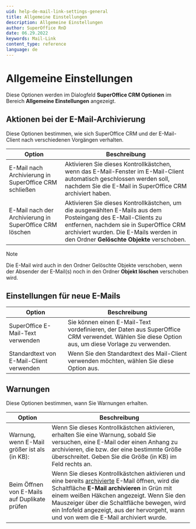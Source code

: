 ```yaml
---
uid: help-de-mail-link-settings-general
title: Allgemeine Einstellungen
description: Allgemeine Einstellungen
author: SuperOffice RnD
date: 06.29.2022
keywords: Mail-Link
content_type: reference
language: de
---
```


# Allgemeine Einstellungen

Diese Optionen werden im Dialogfeld **SuperOffice CRM Optionen** im Bereich **Allgemeine Einstellungen** angezeigt.

## Aktionen bei der E-Mail-Archivierung

Diese Optionen bestimmen, wie sich SuperOffice CRM und der E-Mail-Client nach verschiedenen Vorgängen verhalten.

| Option | Beschreibung |
|---|---|
| E-Mail nach Archivierung in SuperOffice CRM schließen | Aktivieren Sie dieses Kontrollkästchen, wenn das E-Mail-Fenster im E-Mail-Client automatisch geschlossen werden soll, nachdem Sie die E-Mail in SuperOffice CRM archiviert haben. |
| E-Mail nach der Archivierung in SuperOffice CRM löschen | Aktivieren Sie dieses Kontrollkästchen, um die ausgewählten E-Mails aus dem Posteingang des E-Mail-Clients zu entfernen, nachdem sie in SuperOffice CRM archiviert wurden. Die E-Mails werden in den Ordner **Gelöschte Objekte** verschoben. |

> [!NOTE]
> Die E-Mail wird auch in den Ordner Gelöschte Objekte verschoben, wenn der Absender der E-Mail(s) noch in den Ordner **Objekt löschen** verschoben wird.

## Einstellungen für neue E-Mails

| Option | Beschreibung |
|---|---|
| SuperOffice E-Mail-Text verwenden | Sie können einen E-Mail-Text vordefinieren, der Daten aus SuperOffice CRM verwendet. Wählen Sie diese Option aus, um diese Vorlage zu verwenden. |
| Standardtext von E-Mail-Client verwenden | Wenn Sie den Standardtext des Mail-Client verwenden möchten, wählen Sie diese Option aus. |

## Warnungen

Diese Optionen bestimmen, wann Sie Warnungen erhalten.

| Option | Beschreibung |
|---|---|
| Warnung, wenn E-Mail größer ist als (in KB): | Wenn Sie dieses Kontrollkästchen aktivieren, erhalten Sie eine Warnung, sobald Sie versuchen, eine E-Mail oder einen Anhang zu archivieren, die bzw. der eine bestimmte Größe überschreitet. Geben Sie die Größe (in KB) im Feld rechts an. |
| Beim Öffnen von E-Mails auf Duplikate prüfen | Wenn Sie dieses Kontrollkästchen aktivieren und eine bereits [archivierte][2] E-Mail öffnen, wird die Schaltfläche **E-Mail archivieren** in Grün mit einem weißen Häkchen angezeigt. Wenn Sie den Mauszeiger über die Schaltfläche bewegen, wird ein Infofeld angezeigt, aus der hervorgeht, wann und von wem die E-Mail archiviert wurde. |

<!-- Referenced links -->
[2]: ../archive.md

<!-- Referenced images -->
